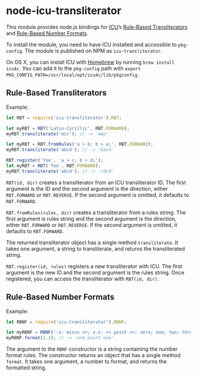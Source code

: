 # node-icu-transliterator

This module provides node.js bindings for [ICU](http://site.icu-project.org/)’s [Rule-Based Transliterators](http://userguide.icu-project.org/transforms/general#TOC-Rule-Based-Transliterators) and [Rule-Based Number Formats](http://userguide.icu-project.org/formatparse/numbers).

To install the module, you need to have ICU installed and accessible to `pkg-config`. The module is published on NPM as `icu-transliterator`.

On OS X, you can install ICU with [Homebrew](http://brew.sh) by running `brew install icu4c`. You can add it to the `pkg-config` path with `export PKG_CONFIG_PATH=/usr/local/opt/icu4c/lib/pkgconfig`.

## Rule-Based Transliterators

Example:

```javascript
let RBT = require('icu-transliterator').RBT;

let myRBT = RBT('Latin-Cyrillic', RBT.FORWARD);
myRBT.transliterate('mir'); // -> 'мир'

let myRBT = RBT.fromRules('a > b; b > a;', RBT.FORWARD);
myRBT.transliterate('abcd'); // -> 'bacd'

RBT.register('foo', 'a > c; b > d;');
let myRBT = RBT('foo', RBT.FORWARD);
myRBT.transliterate('abcd'); // -> 'cdcd'

```

`RBT(id, dir)` creates a transliterator from an ICU transliterator ID. The first argument is the ID and the second argument is the direction, either `RBT.FORWARD` or `RBT.REVERSE`. If the second argument is omitted, it defaults to `RBT.FORWARD`.

`RBT.fromRules(rules, dir)` creates a transliterator from a rules string. The first argument is rules string and the second argument is the direction, either `RBT.FORWARD` or `RBT.REVERSE`. If the second argument is omitted, it defaults to `RBT.FORWARD`.

The returned transliterator object has a single method `transliterate`. It takes one argument, a string to transliterate, and returns the transliterated string.

`RBT.register(id, rules)` registers a new transliterator with ICU. The first argument is the new ID and the second argument is the rules string. Once registered, you can access the transliterator with `RBT(id, dir)`.

## Rule-Based Number Formats

Example:

```javascript
let RBNF = require('icu-transliterator').RBNF;

let myRBNF = RBNF('-x: minus >>; x.x: << point >>; zero; one; two; three; four; five; six; seven; eight; nine; 10: << >>; 100: << >>>; 1000: <<, >>>; 1,000,000: <<, >>>; 1,000,000,000: <<, >>>; 1,000,000,000,000: <<, >>>; 1,000,000,000,000,000: =#,##0=; ');
myRBNF.format(1.1); // -> 'one point one'
```

The argument to the `RBNF` constructor is a string containing the number format rules. The constructor returns an object that has a single method `format`. It takes one argument, a number to format, and returns the formatted string.
